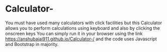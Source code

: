 # Calculator-
You must have used many calculators with click facilities but this Calculator allows you to perform calculations using keyboard and also by clicking the onscreen keys 
You can simply run it in your browser using the link https://anshubajaj911.github.io/Calculator-/
and the code uses Javascript and Bootstrap in majority.
